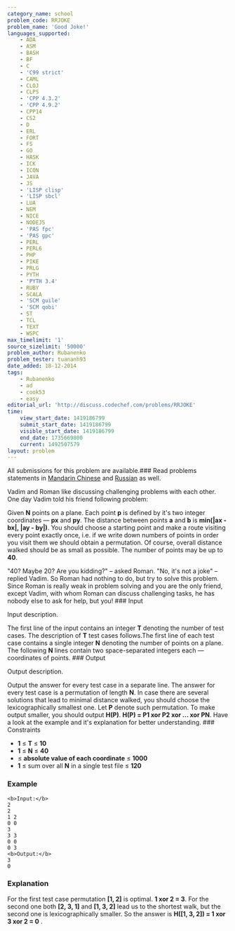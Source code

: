 ```yaml
---
category_name: school
problem_code: RRJOKE
problem_name: 'Good Joke!'
languages_supported:
    - ADA
    - ASM
    - BASH
    - BF
    - C
    - 'C99 strict'
    - CAML
    - CLOJ
    - CLPS
    - 'CPP 4.3.2'
    - 'CPP 4.9.2'
    - CPP14
    - CS2
    - D
    - ERL
    - FORT
    - FS
    - GO
    - HASK
    - ICK
    - ICON
    - JAVA
    - JS
    - 'LISP clisp'
    - 'LISP sbcl'
    - LUA
    - NEM
    - NICE
    - NODEJS
    - 'PAS fpc'
    - 'PAS gpc'
    - PERL
    - PERL6
    - PHP
    - PIKE
    - PRLG
    - PYTH
    - 'PYTH 3.4'
    - RUBY
    - SCALA
    - 'SCM guile'
    - 'SCM qobi'
    - ST
    - TCL
    - TEXT
    - WSPC
max_timelimit: '1'
source_sizelimit: '50000'
problem_author: Rubanenko
problem_tester: tuananh93
date_added: 18-12-2014
tags:
    - Rubanenko
    - ad
    - cook53
    - easy
editorial_url: 'http://discuss.codechef.com/problems/RRJOKE'
time:
    view_start_date: 1419186799
    submit_start_date: 1419186799
    visible_start_date: 1419186799
    end_date: 1735669800
    current: 1492507579
layout: problem
---
```

All submissions for this problem are available.###  Read problems statements in [Mandarin Chinese](http://www.codechef.com/download/translated/COOK53/mandarin/RRJOKE.pdf) and [Russian](http://www.codechef.com/download/translated/COOK53/russian/RRJOKE.pdf) as well.

Vadim and Roman like discussing challenging problems with each other. One day Vadim told his friend following problem:

 Given **N** points on a plane. Each point **p** is defined by it's two integer coordinates — **px** and **py**. The distance between points **a** and **b** is **min(|ax - bx|, |ay - by|)**. You should choose a starting point and make a route visiting every point exactly once, i.e. if we write down numbers of points in order you visit them we should obtain a permutation. Of course, overall distance walked should be as small as possible. The number of points may be up to **40**.

"40? Maybe 20? Are you kidding?" – asked Roman. "No, it's not a joke" – replied Vadim. So Roman had nothing to do, but try to solve this problem. Since Roman is really weak in problem solving and you are the only friend, except Vadim, with whom Roman can discuss challenging tasks, he has nobody else to ask for help, but you! ### Input

Input description.

The first line of the input contains an integer **T** denoting the number of test cases. The description of **T** test cases follows.The first line of each test case contains a single integer **N** denoting the number of points on a plane. The following **N** lines contain two space-separated integers each — coordinates of points. ### Output

Output description.

Output the answer for every test case in a separate line. The answer for every test case is a permutation of length **N**. In case there are several solutions that lead to minimal distance walked, you should choose the lexicographically smallest one. Let **P** denote such permutation. To make output smaller, you should output **H(P)**. **H(P) = P1 xor P2 xor ... xor PN**. Have a look at the example and it's explanation for better understanding. ### Constraints

- **1** ≤ **T** ≤ **10**
- **1** ≤ **N** ≤ **40**
- ≤ **absolute value of each coordinate** ≤ **1000**
- **1** ≤ sum over all **N** in a single test file ≤ **120**

### Example

```
<b>Input:</b>
2
2
1 2
0 0
3
3 3
0 0
0 3
<b>Output:</b>
3
0

```
### Explanation

For the first test case permutation **\[1, 2\]** is optimal.  **1 xor 2 = 3**. 
For the second one both **\[2, 3, 1\]** and **\[1, 3, 2\]** lead us to the shortest walk, but the second one is lexicographically smaller. So the answer is **H(\[1, 3, 2\]) = 1 xor 3 xor 2 = 0** .